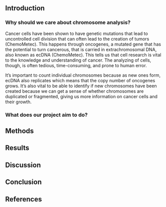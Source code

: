 ## Introduction
### Why should we care about chromosome analysis?
Cancer cells have been shown to have genetic mutations that lead to uncontrolled cell division that can often lead to the creation of tumors (ChemoMetec). This happens through oncogenes, a mutated gene that has the potential to turn cancerous, that is carried in extrachromosomal DNA, also known as ecDNA (ChemoMetec). This tells us that cell research is vital to the knowledge and understanding of cancer. The analyzing of cells, though, is often tedious, time-consuming, and prone to human error. 

It’s important to count individual chromosomes because as new ones form, ecDNA also replicates which means that the copy number of oncogenes grows. It’s also vital to be able to identify if new chromosomes have been created because we can get a sense of whether chromosomes are duplicated or fragmented, giving us more information on cancer cells and their growth.

### What does our project aim to do?


## Methods

## Results

## Discussion

## Conclusion


## References
